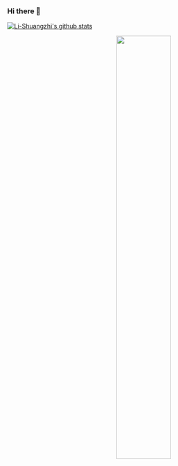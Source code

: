 ### Hi there 👋

<!--
**Li-Shuangzhi/Li-Shuangzhi** is a ✨ _special_ ✨ repository because its `README.md` (this file) appears on your GitHub profile.

Here are some ideas to get you started:

- 🔭 I’m currently working on ...
- 🌱 I’m currently learning ...
- 👯 I’m looking to collaborate on ...
- 🤔 I’m looking for help with ...
- 💬 Ask me about ...
- 📫 How to reach me: ...
- 😄 Pronouns: ...
- ⚡ Fun fact: ...
-->
[![Li-Shuangzhi's github stats](https://github-readme-stats.vercel.app/api?username=Li-Shuangzhi)](https://github.com/anuraghazra/github-readme-stats)

[<img align="right" width="50%" src="https://github-readme-stats-ouuan.vercel.app/api?username=Li-Shuangzhi&theme=dark&show_icons=true">](https://metrics.lecoq.io/ouuan?template=classic)
